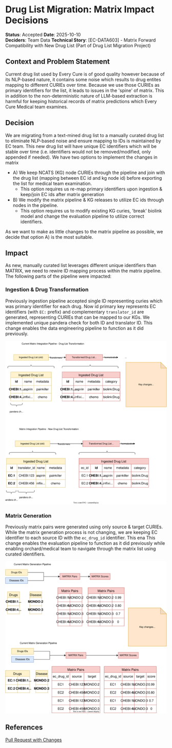 # Drug List Migration: Matrix Impact Decisions

**Status**: Accepted
**Date**: 2025-10-10  
**Deciders**: Team Data
**Technical Story**: [EC-DATA603] - Matrix Forward Compatibility with New Drug List (Part of Drug List Migration Project)

## Context and Problem Statement

Current drug list used by Every Cure is of good quality however because of its NLP-based nature, it contains some noise which results to drug entites mapping to different CURIEs over time. Because we use those CURIEs as primary identifiers for the list, it leads to issues in the 'spine' of matrix. This in addition to the non-deterministic nature of LLM-based extraction is harmful for keeping historical records of matrix predictions which Every Cure Medical team examines.

## Decision

We are migrating from a text-mined drug list to a manually curated drug list to eliminate NLP-based noise and ensure mapping to IDs is maintained by EC team. This new drug list will have unique EC identifiers which will be stable over time (i.e. identifiers would not be removed/modified, only appended if needed).
We have two options to implement the changes in matrix
* A) We keep NCATS (KG) node CURIEs through the pipeline and join with the drug list (mapping between EC id and kg node id) before exporting the list for medical team examination.
  * This option requires us re-map primary identifiers upon ingestion & keep/join EC ids after matrix generation
* B) We modify the matrix pipeline & KG releases to utilize EC ids through nodes in the pipeline.
  * This option requires us to modify existing KG curies, 'break' biolink model and change the evaluation pipeline to utilize correct identifiers.

As we want to make as little changes to the matrix pipeline as possible, we decide that option A) is the most suitable.

## Impact
As new, manually curated list leverages different unique identifiers than MATRIX, we need to rewire ID mapping process within the matrix pipeline. The following parts of the pipeline were impacted:

### Ingestion & Drug Transformation

Previously ingestion pipeline accepted single ID representing curies which was primary identifier for each drug. Now id primary key represents EC identifiers (with `EC:` prefix) and complementary `translator_id` are generated, representing CURIEs that can be mapped to our KGs. We implemented unique pandera check for both ID and translator ID.
This change enables the data engineering pipeline to function as it did previously.

![ingestion_changes](../../assets/pipeline/ingestion_changes.svg)

### Matrix Generation

Previously matrix pairs were generated using only source & target CURIEs. While the matrix generation process is not changing, we are keeping EC identifier to each source ID with the `ec_drug_id` identifier. This ena
This change enables the evaluation pipeline to function as it did previously while enabling orchard/medical team to navigate through the matrix list using curated identifiers.

![matrix_generation](../../assets/pipeline/matrix_generation_changes.svg)

## References
[Pull Request with Changes](https://github.com/everycure-org/matrix/pull/1885)
